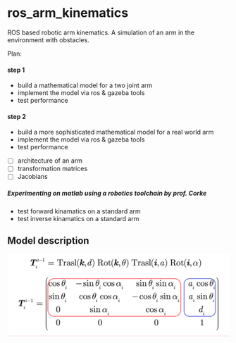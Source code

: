 # ros_arm_kinematics
ROS based robotic arm kinematics. A simulation of an arm in the environment with obstacles. 

Plan:
#### step 1
* build a mathematical model for a two joint arm
* implement the model via ros & gazeba tools
* test performance
#### step 2
* build a more sophisticated mathematical model for a real world arm
* implement the model via ros & gazeba tools
* test performance 



- [ ] architecture of an arm
- [ ] transformation matrices
- [ ] Jacobians

##### Experimenting on matlab using a robotics toolchain by prof. Corke

* test forward kinamatics on a standard arm
* test inverse kinamatics on a standard arm 

## Model description

![alt text](https://github.com/dv-b/ros_arm_kinematics/raw/master/assets/Screen%20Shot%202019-01-13%20at%2011.40.06%20PM.png)

